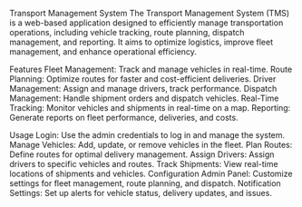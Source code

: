 Transport Management System
The Transport Management System (TMS) is a web-based application designed to efficiently manage transportation operations, including vehicle tracking, route planning, dispatch management, and reporting. It aims to optimize logistics, improve fleet management, and enhance operational efficiency.

Features
Fleet Management: Track and manage vehicles in real-time.
Route Planning: Optimize routes for faster and cost-efficient deliveries.
Driver Management: Assign and manage drivers, track performance.
Dispatch Management: Handle shipment orders and dispatch vehicles.
Real-Time Tracking: Monitor vehicles and shipments in real-time on a map.
Reporting: Generate reports on fleet performance, deliveries, and costs.

Usage
Login: Use the admin credentials to log in and manage the system.
Manage Vehicles: Add, update, or remove vehicles in the fleet.
Plan Routes: Define routes for optimal delivery management.
Assign Drivers: Assign drivers to specific vehicles and routes.
Track Shipments: View real-time locations of shipments and vehicles.
Configuration
Admin Panel: Customize settings for fleet management, route planning, and dispatch.
Notification Settings: Set up alerts for vehicle status, delivery updates, and issues.
